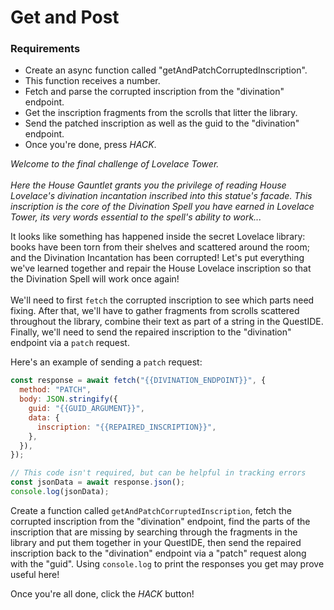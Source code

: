 # Get and Post

<div class="aside">
<h3>Requirements</h3>
<ul>
  <li>Create an async function called "getAndPatchCorruptedInscription".</li>
  <li>This function receives a number.</li>
  <li>Fetch and parse the corrupted inscription from the "divination" endpoint.</li>
  <li>Get the inscription fragments from the scrolls that litter the library.</li>
  <li>Send the patched inscription as well as the guid to the "divination" endpoint.</li>
  <li>Once you're done, press <em>HACK</em>.</li>
</ul>
</div>

<i>
Welcome to the final challenge of Lovelace Tower.<br><br> 
Here the House Gauntlet grants you the privilege of reading House Lovelace's divination incantation inscribed into this statue's facade. This inscription is the core of the Divination Spell you have earned in Lovelace Tower, its very words essential to the spell's ability to work... 
</i>

It looks like something has happened inside the secret Lovelace library: books have been torn from their shelves and scattered around the room; and the Divination Incantation has been corrupted! Let's put everything we've learned together and repair the House Lovelace inscription so that the Divination Spell will work once again!<br><br>
We'll need to first `fetch` the corrupted inscription to see which parts need fixing. After that, we'll have to gather fragments from scrolls scattered throughout the library, combine their text as part of a string in the QuestIDE. Finally, we'll need to send the repaired inscription to the "divination" endpoint via a `patch` request.

Here's an example of sending a `patch` request:

```js
const response = await fetch("{{DIVINATION_ENDPOINT}}", {
  method: "PATCH",
  body: JSON.stringify({
    guid: "{{GUID_ARGUMENT}}",
    data: {
      inscription: "{{REPAIRED_INSCRIPTION}}",
    },
  }),
});

// This code isn't required, but can be helpful in tracking errors
const jsonData = await response.json();
console.log(jsonData);
```

Create a function called `getAndPatchCorruptedInscription`, fetch the corrupted inscription from the "divination" endpoint, find the parts of the inscription that are missing by searching through the fragments in the library and put them together in your QuestIDE, then send the repaired inscription back to the "divination" endpoint via a "patch" request along with the "guid". Using `console.log` to print the responses you get may prove useful here!

Once you're all done, click the _HACK_ button!
